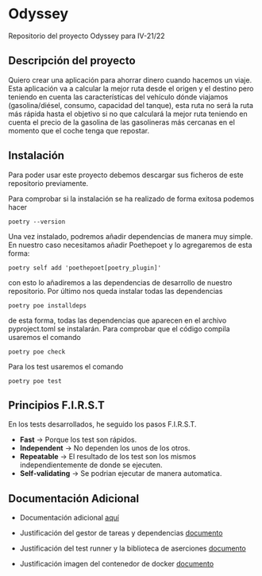 ﻿# Odyssey
Repositorio del proyecto Odyssey para IV-21/22



## Descripción del proyecto

Quiero crear una aplicación para ahorrar dinero cuando hacemos un viaje.
Esta aplicación va a calcular la mejor ruta desde el origen y el destino pero teniendo en cuenta las características del vehículo dónde viajamos (gasolina/diésel, consumo, capacidad del tanque), 
esta ruta no será la ruta más rápida hasta el objetivo si no que calculará la mejor ruta teniendo en cuenta el precio de la gasolina de las gasolineras más cercanas en el momento que el coche tenga que
repostar.
## Instalación

Para poder usar este proyecto debemos descargar sus ficheros de este repositorio previamente.

Para comprobar si la instalación se ha realizado de forma exitosa podemos hacer

```shell
poetry --version
```

Una vez instalado, podremos añadir dependencias de manera muy simple. En nuestro caso necesitamos añadir Poethepoet y lo agregaremos de esta forma:

```shell
poetry self add 'poethepoet[poetry_plugin]'
```

con esto lo añadiremos a las dependencias de desarrollo de nuestro repositorio.
Por último nos queda instalar todas las dependencias

```shell
poetry poe installdeps
```
de esta forma, todas las dependencias que aparecen en el archivo pyproject.toml se instalarán.
Para comprobar que el código compila usaremos el comando

```shell
poetry poe check
```

Para los test usaremos el comando

```shell
poetry poe test
```

## Principios F.I.R.S.T
En los tests desarrollados, he seguido los pasos F.I.R.S.T.
- **Fast** -> Porque los test son rápidos.
- **Independent** -> No dependen los unos de los otros.
- **Repeatable** -> El resultado de los test son los mismos independientemente de donde se ejecuten.
- **Self-validating** -> Se podrian ejecutar de manera automatica. 

## Documentación Adicional 

- Documentación adicional [aquí](https://github.com/josevilchez247/Odyssey/blob/ToroCreta-4/docs/historias-usuario.md)

- Justificación del gestor de tareas y dependencias [documento](https://github.com/josevilchez247/Odyssey/blob/HidraLerna-3/docs/task_runner.md)

- Justificación del test runner y la biblioteca de aserciones [documento](https://github.com/josevilchez247/Odyssey/blob/ToroCreta-4/docs/test.md)

- Justificación imagen del contenedor de docker [documento](https://github.com/josevilchez247/Odyssey/blob/CiervaCerinea-5/docs/docker.md)
